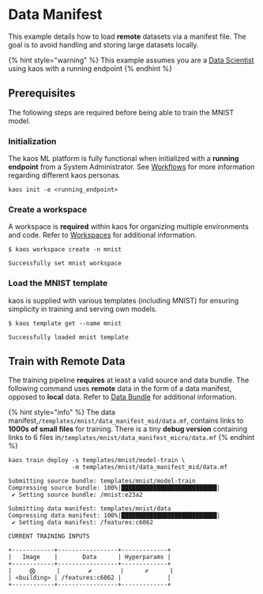 # Data Manifest

This example details how to load **remote** datasets via a manifest file. The goal is to avoid handling and storing large datasets locally.

{% hint style="warning" %}
This example assumes you are a [Data Scientist](https://app.gitbook.com/@ki-labs/s/kaos/v/latest/usage/high-level-usage#kaos-personas) using kaos with a running endpoint
{% endhint %}

## Prerequisites <a id="prerequisites"></a>

The following steps are required before being able to train the MNIST model.

### Initialization <a id="initialization"></a>

The kaos ML platform is fully functional when initialized with a **running endpoint** from a System Administrator. See [Workflows](https://app.gitbook.com/@ki-labs/s/kaos/usage/high-level-usage) for more information regarding different kaos personas.

```text
kaos init -e <running_endpoint>
```

### Create a workspace <a id="create-a-workspace"></a>

A workspace is **required** within kaos for organizing multiple environments and code. Refer to [Workspaces](https://app.gitbook.com/@ki-labs/s/kaos/usage/high-level-usage/ml-deployment/workspaces) for additional information.

```text
$ kaos workspace create -n mnist

​Successfully set mnist workspace
```

### Load the MNIST template <a id="load-the-mnist-template"></a>

kaos is supplied with various templates \(including MNIST\) for ensuring simplicity in training and serving own models.

```text
$ kaos template get --name mnist

​Successfully loaded mnist template
```

## Train with Remote Data

The training pipeline **requires** at least a valid source and data bundle. The following command uses **remote** data in the form of a data manifest, opposed to **local** data. Refer to [Data Bundle](../../usage/high-level-usage/ml-deployment/train-pipeline.md#data-bundle) for additional information. 

{% hint style="info" %}
The data manifest,`/templates/mnist/data_manifest_mid/data.mf`, contains links to **1000s of small files** for training. There is a tiny **debug version** containing links to 6 files in`/templates/mnist/data_manifest_micro/data.mf`
{% endhint %}

```text
kaos train deploy -s templates/mnist/model-train \
                  -m templates/mnist/data_manifest_mid/data.mf
                  
Submitting source bundle: templates/mnist/model-train
Compressing source bundle: 100%|███████████████████████████|
 ✔ Setting source bundle: /mnist:e23a2

Submitting data manifest: templates/mnist/data
Compressing data manifest: 100%|███████████████████████████|
 ✔ Setting data manifest: /features:c6062

CURRENT TRAINING INPUTS

+------------+-----------------+-------------+
|   Image    |       Data      | Hyperparams |
+------------+-----------------+-------------+
|     ⨂      |        ✔        |      ✗      |
| <building> | /features:c6062 |             |
+------------+-----------------+-------------+
```

 

